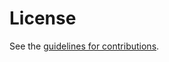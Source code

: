 # License

See the
[guidelines for contributions](https://github.com/tlswg/rfc8447bis/blob/main/CONTRIBUTING.md).
